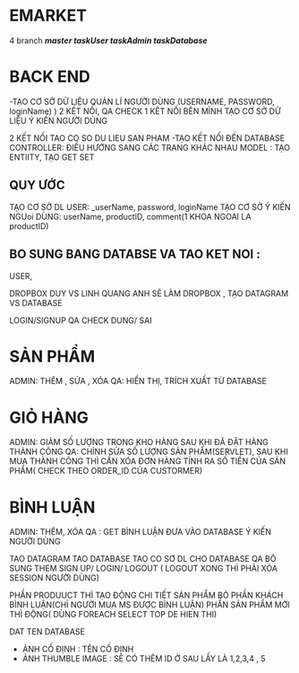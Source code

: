 # EMARKET
4 branch
***master
taskUser
taskAdmin
taskDatabase***


# BACK END 
-TẠO CƠ SỞ DỮ LIỆU QUẢN LÍ NGƯỜI DÙNG (USERNAME, PASSWORD, loginName)
)
2 KẾT NỐI, QA CHECK 1 KÊT NỐI
BÊN MÌNH
TẠO CƠ SỞ DỮ LIỆU Ý KIẾN NGƯỜI DÙNG

2 KẾT NỐI 
TAO CO SO DU LIEU SAN PHAM 
-TẠO KẾT NỐI ĐẾN DATABASE
CONTROLLER: ĐIỀU HƯỚNG SANG CÁC TRANG KHÁC NHAU 
MODEL : TẠO ENTIITY, TẠO GET SET



## QUY ƯỚC
TẠO CƠ SỞ DL  USER:  _userName,   password,  loginName
TẠO CƠ SỞ Ý KIẾN NGUoi DÙNG:    userName, productID, comment(1 KHOA NGOAI LA productID)



## BO SUNG BANG DATABSE VA TAO KET NOI :
USER, 


DROPBOX DUY VS LINH QUANG ANH SẼ LÀM DROPBOX , TẠO DATAGRAM VS DATABASE

  

LOGIN/SIGNUP
QA CHECK DUNG/ SAI




# SẢN PHẨM
ADMIN: THÊM , SỬA , XÓA
QA: HIỂN THỊ, TRÍCH XUẤT TỪ DATABASE


 
# GIỎ HÀNG
ADMIN: GIẢM SỐ LƯỢNG TRONG KHO HÀNG SAU KHI ĐÃ ĐẶT HÀNG THÀNH CÔNG
QA: CHỈNH SỬA SỐ LƯỢNG SẢN PHẨM(SERVLET), SAU KHI MUA THÀNH CÔNG THÌ CẦN XÓA ĐƠN HÀNG
TÍNH RA SỐ TIỀN CỦA SẢN PHẨM( CHECK THEO ORDER_ID CỦA CUSTORMER)


# BÌNH LUẬN
ADMIN: THÊM, XÓA
QA : GET BÌNH LUẬN ĐƯA VÀO DATABASE Ý KIẾN NGƯỜI DÙNG


TAO DATAGRAM 
TAO DATABASE
TAO CO SƠ DL CHO DATABASE
QA BÔ SUNG THEM SIGN UP/ LOGIN/ LOGOUT ( LOGOUT XONG THÌ PHẢI XÓA SESSION NGƯỜI DÙNG)

PHẦN PRODUUCT THÌ TẠO ĐỘNG CHI TIẾT SẢN PHẨM 
BỎ PHẦN KHÁCH BÌNH LUẬN(CHỈ NGƯỜI MUA MS ĐƯỢC BÌNH LUẬN)
PHẦN SẢN PHẨM MỚI THÌ ĐỘNG( DÙNG FOREACH SELECT TOP DE HIEN THI)


DAT TEN DATABASE 
-	ẢNH CỐ ĐỊNH : TÊN CỐ ĐỊNH
-	ẢNH THUMBLE IMAGE : SẼ CÓ THÊM ID Ở SAU LẤY LÀ 1,2,3,4 , 5
